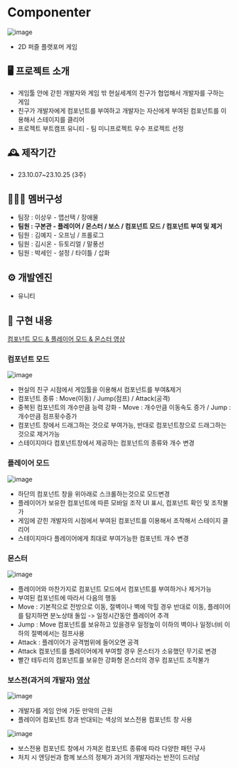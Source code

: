 # Componenter
![image](https://github.com/rnqhscjf3333/Componenter/assets/41632370/c675295e-127d-4225-8307-caf8e717bdb8)<br>
- 2D 퍼즐 플랫포머 게임

## 🖥️ 프로젝트 소개
- 게임툴 안에 갇힌 개발자와 게임 밖 현실세계의 친구가 협업해서 개발자를 구하는 게임
- 친구가 개발자에게 컴포넌트를 부여하고 개발자는 자신에게 부여된 컴포넌트를 이용해서 스테이지를 클리어
- 프로젝트 부트캠프 유니티 - 팀 미니프로젝트 우수 프로젝트 선정

## 🕰️ 제작기간
- 23.10.07~23.10.25 (3주)

## 🧑‍🤝‍🧑 멤버구성
- 팀장 : 이상우 - 맵선택 / 장애물
- **팀원 : 구본관 - 플레이어 / 몬스터 / 보스 / 컴포넌트 모드 / 컴포넌트 부여 및 제거**
- 팀원 : 김예지 - 오프닝 / 프롤로그
- 팀원 : 김시온 - 듀토리얼 / 말풍선
- 팀원 : 박세인 - 설정 / 타이틀 / 삽화

## ⚙️ 개발엔진
- 유니티

## 📌 구현 내용
[컴포넌트 모드 & 플레이어 모드 & 몬스터 영상](https://www.youtube.com/watch?v=TIWSmZjmpVk)
### 컴포넌트 모드
![image](https://github.com/rnqhscjf3333/Componenter/assets/41632370/474d3a82-6811-405c-8fe2-04aea6b2ea1d)
- 현실의 친구 시점에서 게임툴을 이용해서 컴포넌트를 부여&제거
- 컴포넌트 종류 : Move(이동) / Jump(점프) / Attack(공격)
- 중복된 컴포넌트의 개수만큼 능력 강화 - Move : 개수만큼 이동속도 증가 / Jump : 개수만큼 점프횟수증가
- 컴포넌트 창에서 드래그하는 것으로 부여가능, 반대로 컴포넌트창으로 드래그하는것으로 제거가능
- 스테이지마다 컴포넌트창에서 제공하는 컴포넌트의 종류와 개수 변경

### 플레이어 모드
![image](https://github.com/rnqhscjf3333/Componenter/assets/41632370/6c616a92-c6c7-46a9-9615-99f38071c11a)
- 하단의 컴포넌트 창을 위아래로 스크롤하는것으로 모드변경
- 플레이어가 보유한 컴포넌트에 따른 모바일 조작 UI 표시, 컴포넌트 확인 및 조작불가
- 게임에 갇힌 개발자의 시점에서 부여된 컴포넌트를 이용해서 조작해서 스테이지 클리어
- 스테이지마다 플레이어에게 최대로 부여가능한 컴포넌트 개수 변경

### 몬스터
![image](https://github.com/rnqhscjf3333/Componenter/assets/41632370/2f094cf3-1f35-4dc3-8b3b-a80c0d5e8ac2)
- 플레이어와 마찬가지로 컴포넌트 모드에서 컴포넌트를 부여하거나 제거가능
- 부여된 컴포넌트에 따라서 다음의 행동
- Move : 기본적으로 전방으로 이동, 절벽이나 벽에 막힐 경우 반대로 이동, 플레이어를 탐지하면 분노상태 돌입 -> 일정시간동안 플레이어 추격
- Jump : Move 컴포넌트를 보유하고 있을경우 일정높이 이하의 벽이나 일정너비 이하의 절벽에서는 점프사용
- Attack : 플레이어가 공격범위에 들어오면 공격
- Attack 컴포넌트를 플레이어에게 부여할 경우 몬스터가 소유했던 무기로 변경
- 빨간 테두리의 컴포넌트를 보유한 강화형 몬스터의 경우 컴포넌트 조작불가

### 보스전(과거의 개발자) [영상](https://youtu.be/04aKGoTWfTI)
![image](https://github.com/rnqhscjf3333/Componenter/assets/41632370/c1a2726d-aee2-4ab0-9d35-fff4ee51fd06)
- 개발자를 게임 안에 가둔 만악의 근원
- 플레이어 컴포넌트 창과 반대되는 색상의 보스전용 컴포넌트 창 사용

![image](https://github.com/rnqhscjf3333/Componenter/assets/41632370/378af9c4-8661-429e-be9d-743d78735583)
- 보스전용 컴포넌트 창에서 가져온 컴포넌트 종류에 따라 다양한 패턴 구사
- 처치 시 엔딩씬과 함께 보스의 정체가 과거의 개발자라는 반전이 드러남

